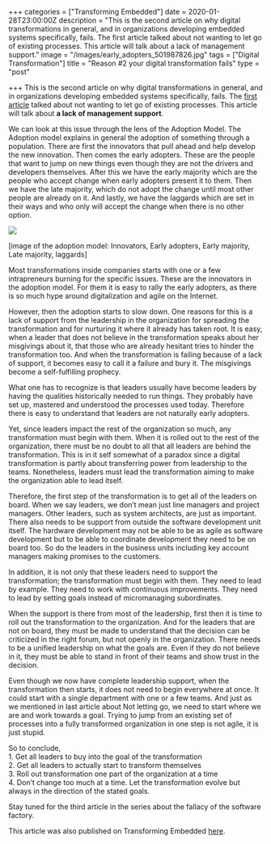 +++
categories = ["Transforming Embedded"]
date = 2020-01-28T23:00:00Z
description = "This is the second article on why digital transformations in general, and in organizations developing embedded systems specifically, fails. The first article talked about not wanting to let go of existing processes. This article will talk about a lack of management support."
image = "/images/early_adopters_501987826.jpg"
tags = ["Digital Transformation"]
title = "Reason #2 your digital transformation fails"
type = "post"

+++
This is the second article on why digital transformations in general, and in organizations developing embedded systems specifically, fails. The [first article](https://www.tomasgiden.com/blog/reason-1-your-digital-transformation-fails/ "Reason #1 your digital transformation fails") talked about not wanting to let go of existing processes. This article will talk about **a lack of management support**.

We can look at this issue through the lens of the Adoption Model. The Adoption model explains in general the adoption of something through a population. There are first the innovators that pull ahead and help develop the new innovation. Then comes the early adopters. These are the people that want to jump on new things even though they are not the drivers and developers themselves. After this we have the early majority which are the people who accept change when early adopters present it to them. Then we have the late majority, which do not adopt the change until most other people are already on it. And lastly, we have the laggards which are set in their ways and who only will accept the change when there is no other option.

![](/images/adoption_model.png)

\[image of the adoption model: Innovators, Early adopters, Early majority, Late majority, laggards\]

Most transformations inside companies starts with one or a few intrapreneurs burning for the specific issues. These are the innovators in the adoption model. For them it is easy to rally the early adopters, as there is so much hype around digitalization and agile on the Internet.

However, then the adoption starts to slow down. One reasons for this is a lack of support from the leadership in the organization for spreading the transformation and for nurturing it where it already has taken root. It is easy, when a leader that does not believe in the transformation speaks about her misgivings about it, that those who are already hesitant tries to hinder the transformation too. And when the transformation is failing because of a lack of support, it becomes easy to call it a failure and bury it. The misgivings become a self-fulfilling prophecy.

What one has to recognize is that leaders usually have become leaders by having the qualities historically needed to run things. They probably have set up, mastered and understood the processes used today. Therefore there is easy to understand that leaders are not naturally early adopters.

Yet, since leaders impact the rest of the organization so much, any transformation must begin with them. When it is rolled out to the rest of the organization, there must be no doubt to all that all leaders are behind the transformation. This is in it self somewhat of a paradox since a digital transformation is partly about transferring power from leadership to the teams. Nonetheless, leaders must lead the transformation aiming to make the organization able to lead itself.

Therefore, the first step of the transformation is to get all of the leaders on board. When we say leaders, we don’t mean just line managers and project managers. Other leaders, such as system architects, are just as important. There also needs to be support from outside the software development unit itself. The hardware development may not be able to be as agile as software development but to be able to coordinate development they need to be on board too. So do the leaders in the business units including key account managers making promises to the customers.

In addition, it is not only that these leaders need to support the transformation; the transformation must begin with them. They need to lead by example. They need to work with continuous improvements. They need to lead by setting goals instead of micromanaging subordinates.

When the support is there from most of the leadership, first then it is time to roll out the transformation to the organization. And for the leaders that are not on board, they must be made to understand that the decision can be criticized in the right forum, but not openly in the organization. There needs to be a unified leadership on what the goals are. Even if they do not believe in it, they must be able to stand in front of their teams and show trust in the decision.

Even though we now have complete leadership support, when the transformation then starts, it does not need to begin everywhere at once. It could start with a single department with one or a few teams. And just as we mentioned in last article about Not letting go, we need to start where we are and work towards a goal. Trying to jump from an existing set of processes into a fully transformed organization in one step is not agile, it is just stupid.

So to conclude,  
1\. Get all leaders to buy into the goal of the transformation  
2\. Get all leaders to actually start to transform themselves  
3\. Roll out transformation one part of the organization at a time  
4\. Don’t change too much at a time. Let the transformation evolve but always in the direction of the stated goals.

Stay tuned for the third article in the series about the fallacy of the software factory.

This article was also published on Transforming Embedded [here](https://transformingembedded.sigmatechnology.se/insight-post/reason-2-your-digital-transformation-fails-lack-of-leadership-support/ "Reason #2 your digital transformation fails").